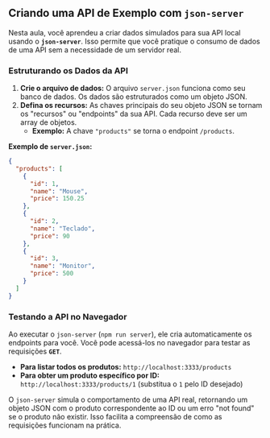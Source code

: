 ## Criando uma API de Exemplo com `json-server`

Nesta aula, você aprendeu a criar dados simulados para sua API local usando o **`json-server`**. Isso permite que você pratique o consumo de dados de uma API sem a necessidade de um servidor real.

### Estruturando os Dados da API

1.  **Crie o arquivo de dados:** O arquivo `server.json` funciona como seu banco de dados. Os dados são estruturados como um objeto JSON.
2.  **Defina os recursos:** As chaves principais do seu objeto JSON se tornam os "recursos" ou "endpoints" da sua API. Cada recurso deve ser um array de objetos.
      * **Exemplo:** A chave `"products"` se torna o endpoint `/products`.

**Exemplo de `server.json`:**

```json
{
  "products": [
    {
      "id": 1,
      "name": "Mouse",
      "price": 150.25
    },
    {
      "id": 2,
      "name": "Teclado",
      "price": 90
    },
    {
      "id": 3,
      "name": "Monitor",
      "price": 500
    }
  ]
}
```

### Testando a API no Navegador

Ao executar o `json-server` (`npm run server`), ele cria automaticamente os endpoints para você. Você pode acessá-los no navegador para testar as requisições **`GET`**.

  * **Para listar todos os produtos:**
    `http://localhost:3333/products`
  * **Para obter um produto específico por ID:**
    `http://localhost:3333/products/1` (substitua o `1` pelo ID desejado)

O `json-server` simula o comportamento de uma API real, retornando um objeto JSON com o produto correspondente ao ID ou um erro "not found" se o produto não existir. Isso facilita a compreensão de como as requisições funcionam na prática.
